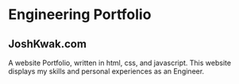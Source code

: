 # Engineering Portfolio

## JoshKwak.com

A website Portfolio, written in html, css, and javascript. This website displays my skills and personal experiences as an Engineer.

